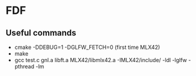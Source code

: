# FDF

## Useful commands
- cmake -DDEBUG=1 -DGLFW_FETCH=0 (first time MLX42)
- make
- gcc test.c gnl.a libft.a MLX42/libmlx42.a -IMLX42/include/ -ldl -lglfw -pthread -lm
